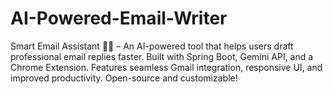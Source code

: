 # AI-Powered-Email-Writer
Smart Email Assistant 📩🤖 – An AI-powered tool that helps users draft professional email replies faster. Built with Spring Boot, Gemini API, and a Chrome Extension. Features seamless Gmail integration, responsive UI, and improved productivity. Open-source and customizable!
